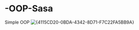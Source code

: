 # -OOP-Sasa
Simple OOP
![{4115CD20-0BDA-4342-8D71-F7C22FA5BB9A}](https://github.com/user-attachments/assets/39934489-49ad-49ba-bd49-17586f41c11c)

